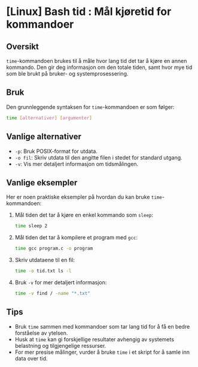 # [Linux] Bash tid <Bruk>: Mål kjøretid for kommandoer

## Oversikt
`time`-kommandoen brukes til å måle hvor lang tid det tar å kjøre en annen kommando. Den gir deg informasjon om den totale tiden, samt hvor mye tid som ble brukt på bruker- og systemprosessering.

## Bruk
Den grunnleggende syntaksen for `time`-kommandoen er som følger:

```bash
time [alternativer] [argumenter]
```

## Vanlige alternativer
- `-p`: Bruk POSIX-format for utdata.
- `-o fil`: Skriv utdata til den angitte filen i stedet for standard utgang.
- `-v`: Vis mer detaljert informasjon om tidsmålingen.

## Vanlige eksempler
Her er noen praktiske eksempler på hvordan du kan bruke `time`-kommandoen:

1. Mål tiden det tar å kjøre en enkel kommando som `sleep`:

   ```bash
   time sleep 2
   ```

2. Mål tiden det tar å kompilere et program med `gcc`:

   ```bash
   time gcc program.c -o program
   ```

3. Skriv utdataene til en fil:

   ```bash
   time -o tid.txt ls -l
   ```

4. Bruk `-v` for mer detaljert informasjon:

   ```bash
   time -v find / -name "*.txt"
   ```

## Tips
- Bruk `time` sammen med kommandoer som tar lang tid for å få en bedre forståelse av ytelsen.
- Husk at `time` kan gi forskjellige resultater avhengig av systemets belastning og tilgjengelige ressurser.
- For mer presise målinger, vurder å bruke `time` i et skript for å samle inn data over tid.